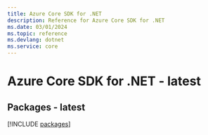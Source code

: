 ```yaml
---
title: Azure Core SDK for .NET
description: Reference for Azure Core SDK for .NET
ms.date: 03/01/2024
ms.topic: reference
ms.devlang: dotnet
ms.service: core
---
```

# Azure Core SDK for .NET - latest
## Packages - latest
[!INCLUDE [packages](core-index.md)]